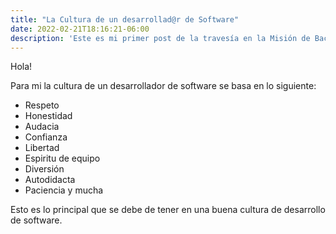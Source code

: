 ```yaml
---
title: "La Cultura de un desarrollad@r de Software"
date: 2022-02-21T18:16:21-06:00
description: 'Este es mi primer post de la travesía en la Misión de Backend con Node JS de Launch X.'
---
```


Hola!


Para mi la cultura de un desarrollador de software se basa en lo siguiente:

- Respeto
- Honestidad
- Audacia
- Confianza
- Libertad
- Espiritu de equipo
- Diversión
- Autodidacta
- Paciencia y mucha

Esto es lo principal que se debe de tener en una buena cultura de desarrollo de software.
